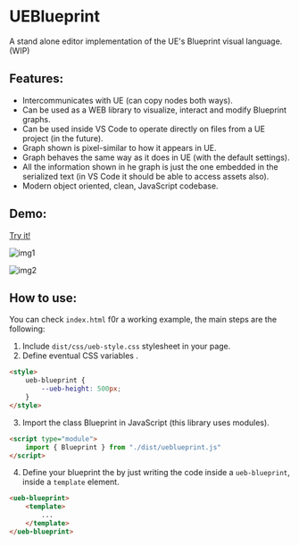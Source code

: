 # UEBlueprint

A stand alone editor implementation of the UE's Blueprint visual language. (WIP)

## Features:

- Intercommunicates with UE (can copy nodes both ways).
- Can be used as a WEB library to visualize, interact and modify Blueprint graphs.
- Can be used inside VS Code to operate directly on files from a UE project (in the future).
- Graph shown is pixel-similar to how it appears in UE.
- Graph behaves the same way as it does in UE (with the default settings).
- All the information shown in he graph is just the one embedded in the serialized text (in VS Code it should be able to access assets also).
- Modern object oriented, clean, JavaScript codebase.

## Demo:
[Try it!](https://barsdeveloper.github.io/ueblueprint/)

![img1](https://github.com/barsdeveloper/ueblueprint/assets/84736467/022704e7-2c9f-4595-9513-cd7770961e0d)

![img2](https://github.com/barsdeveloper/ueblueprint/assets/84736467/cb46ad90-70ed-4aa6-81fd-831abd1519fb)


## How to use:

You can check `index.html` f0r a working example, the main steps are the following:
1. Include `dist/css/ueb-style.css` stylesheet in your page.
2. Define eventual CSS variables .
```HTML
<style>
    ueb-blueprint {
        --ueb-height: 500px;
    }
</style>
```
3. Import the class Blueprint in JavaScript (this library uses modules).
```HTML
<script type="module">
    import { Blueprint } from "./dist/ueblueprint.js"
</script>
```
4. Define your blueprint the by just writing the code inside a `ueb-blueprint`, inside a `template` element.
```HTML
<ueb-blueprint>
    <template>
        ...                   
    </template>
</ueb-blueprint>
```
